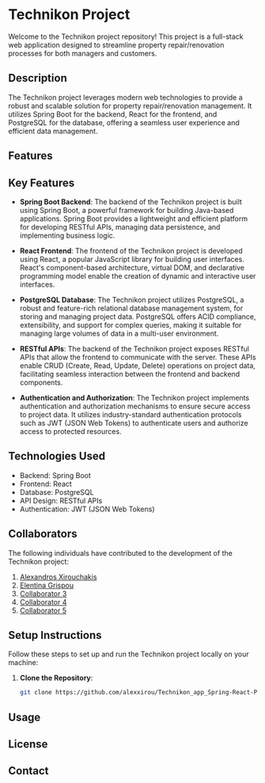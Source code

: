 # Technikon Project

Welcome to the Technikon project repository! This project is a full-stack web application designed to streamline property repair/renovation processes for both managers and customers.

## Description

The Technikon project leverages modern web technologies to provide a robust and scalable solution for property repair/renovation management. It utilizes Spring Boot for the backend, React for the frontend, and PostgreSQL for the database, offering a seamless user experience and efficient data management.


## Features
## Key Features

- **Spring Boot Backend**: The backend of the Technikon project is built using Spring Boot, a powerful framework for building Java-based applications. Spring Boot provides a lightweight and efficient platform for developing RESTful APIs, managing data persistence, and implementing business logic.

- **React Frontend**: The frontend of the Technikon project is developed using React, a popular JavaScript library for building user interfaces. React's component-based architecture, virtual DOM, and declarative programming model enable the creation of dynamic and interactive user interfaces.

- **PostgreSQL Database**: The Technikon project utilizes PostgreSQL, a robust and feature-rich relational database management system, for storing and managing project data. PostgreSQL offers ACID compliance, extensibility, and support for complex queries, making it suitable for managing large volumes of data in a multi-user environment.

- **RESTful APIs**: The backend of the Technikon project exposes RESTful APIs that allow the frontend to communicate with the server. These APIs enable CRUD (Create, Read, Update, Delete) operations on project data, facilitating seamless interaction between the frontend and backend components.

- **Authentication and Authorization**: The Technikon project implements authentication and authorization mechanisms to ensure secure access to project data. It utilizes industry-standard authentication protocols such as JWT (JSON Web Tokens) to authenticate users and authorize access to protected resources.


## Technologies Used
- Backend: Spring Boot
- Frontend: React
- Database: PostgreSQL
- API Design: RESTful APIs
- Authentication: JWT (JSON Web Tokens)

## Collaborators

The following individuals have contributed to the development of the Technikon project:

1. [Alexandros Xirouchakis](https://github.com/alexxirou)
2. [Elentina Grispou](https://github.com/eledinaGr)
3. [Collaborator 3](link-to-github-profile)
4. [Collaborator 4](link-to-github-profile)
5. [Collaborator 5](link-to-github-profile)

## Setup Instructions

Follow these steps to set up and run the Technikon project locally on your machine:

1. **Clone the Repository**: 
   ```bash
   git clone https://github.com/alexxirou/Technikon_app_Spring-React-PostgreSQL-.git

## Usage


## License

## Contact

